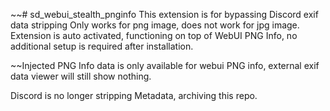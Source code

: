 ~~# sd_webui_stealth_pnginfo
This extension is for bypassing Discord exif data stripping
Only works for png image, does not work for jpg image. 
Extension is auto activated, functioning on top of WebUI PNG Info, no additional setup is required after installation.

~~Injected PNG Info data is only available for webui PNG info, external exif data viewer will still show nothing.

Discord is no longer stripping Metadata, archiving this repo.
